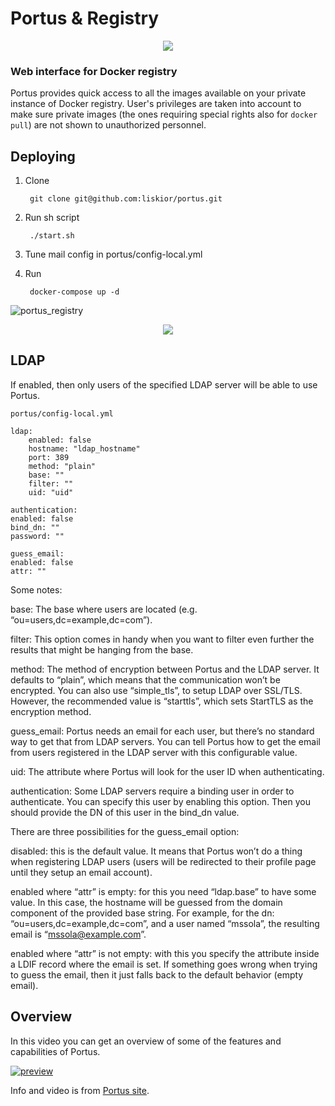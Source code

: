 # Portus & Registry
<p align="center">
<img heigh="400" src='images/logos.png' />
</p>

### Web interface for Docker registry

Portus provides quick access to all the images available on your private
instance of Docker registry. User's privileges are taken into account to
make sure private images (the ones requiring special rights also for
`docker pull`) are not shown to unauthorized personnel.

## Deploying
1. Clone

        git clone git@github.com:liskior/portus.git
        
2. Run sh script

        ./start.sh
        
3. Tune mail config in portus/config-local.yml

4. Run

        docker-compose up -d


![portus_registry](images/portus_registry.png=400)


<p align="center">
<img heigh="400" src='images/portus_registry.png' />
</p>

## LDAP

If enabled, then only users of the specified LDAP server will be able to use Portus.

    portus/config-local.yml
    
    ldap:
        enabled: false
        hostname: "ldap_hostname"
        port: 389
        method: "plain"
        base: ""
        filter: ""
        uid: "uid"

    authentication:
    enabled: false
    bind_dn: ""
    password: ""

    guess_email:
    enabled: false
    attr: ""
    
Some notes:
    
base: The base where users are located (e.g. “ou=users,dc=example,dc=com”).

filter: This option comes in handy when you want to filter even further the results that might be hanging from the base.

method: The method of encryption between Portus and the LDAP server. It defaults to “plain”, which means that the communication won’t be encrypted. You can also use “simple_tls”, to setup LDAP over SSL/TLS. However, the recommended value is “starttls”, which sets StartTLS as the encryption method.

guess_email: Portus needs an email for each user, but there’s no standard way to get that from LDAP servers. You can tell Portus how to get the email from users registered in the LDAP server with this configurable value.

uid: The attribute where Portus will look for the user ID when authenticating.

authentication: Some LDAP servers require a binding user in order to authenticate. You can specify this user by enabling this option. Then you should provide the DN of this user in the bind_dn value.

There are three possibilities for the guess_email option:

disabled: this is the default value. It means that Portus won’t do a thing when registering LDAP users (users will be redirected to their profile page until they setup an email account).

enabled where “attr” is empty: for this you need “ldap.base” to have some value. In this case, the hostname will be guessed from the domain component of the provided base string. For example, for the dn: “ou=users,dc=example,dc=com”, and a user named “mssola”, the resulting email is “mssola@example.com”.

enabled where “attr” is not empty: with this you specify the attribute inside a LDIF record where the email is set.
If something goes wrong when trying to guess the email, then it just falls back to the default behavior (empty email).


## Overview

In this video you can get an overview of some of the features and capabilities
of Portus.

[![preview](https://cloud.githubusercontent.com/assets/22728/9274870/897410de-4299-11e5-9ebf-c6ecc1ae7733.png)](https://www.youtube.com/watch?v=hGqvYVvdf7U)

Info and video is from [Portus site](http://port.us.org/documentation.html).

